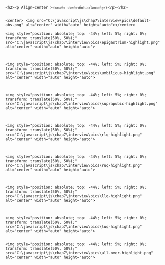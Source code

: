 <!DOCTYPE html>
<html lang="en">
<head>
    <meta charset="UTF-8">
    <meta http-equiv="X-UA-Compatible" content="IE=edge">
    <meta name="viewport" content="width=device-width, initial-scale=1.0">
    <title>Document</title>
</head>
<body>
    
    <h2><p Align=center >คำถามคือ ปวดท้องที่บริเวณใดมากที่สุด?</p></h2>


    <center> <img src="C:\javascript\js\chap7\interview\pics\default-abs.png" alt="center" width="auto" height="auto"></center>

    <img style="position: absolute; top: -44%; left: 5%; right: 0%; transform: translate(50%, 50%);" src="C:\javascript\js\chap7\interview\pics\epigastrium-highlight.png" alt="center" width="auto" height="auto">



    <img style="position: absolute; top: -44%; left: 5%; right: 0%; transform: translate(50%, 50%);" src="C:\javascript\js\chap7\interview\pics\umbilicus-highlight.png" alt="center" width="auto" height="auto">



    <img style="position: absolute; top: -44%; left: 5%; right: 0%; transform: translate(50%, 50%);" src="C:\javascript\js\chap7\interview\pics\suprapubic-highlight.png" alt="center" width="auto" height="auto">



    <img style="position: absolute; top: -44%; left: 5%; right: 0%; transform: translate(50%, 50%);" src="C:\javascript\js\chap7\interview\pics\rlq-highlight.png" alt="center" width="auto" height="auto">



    <img style="position: absolute; top: -44%; left: 5%; right: 0%; transform: translate(50%, 50%);" src="C:\javascript\js\chap7\interview\pics\ruq-highlight.png" alt="center" width="auto" height="auto">



    <img style="position: absolute; top: -44%; left: 5%; right: 0%; transform: translate(50%, 50%);" src="C:\javascript\js\chap7\interview\pics\llq-highlight.png" alt="center" width="auto" height="auto">



    <img style="position: absolute; top: -44%; left: 5%; right: 0%; transform: translate(50%, 50%);" src="C:\javascript\js\chap7\interview\pics\luq-highlight.png" alt="center" width="auto" height="auto">
    
    
    <img style="position: absolute; top: -44%; left: 5%; right: 0%; transform: translate(50%, 50%);" src="C:\javascript\js\chap7\interview\pics\all-over-highlight.png" alt="center" width="auto" height="auto">

</body>
</html>

